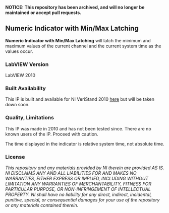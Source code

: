 **NOTICE: This repository has been archived, and will no longer be maintained or accept pull requests.**


## Numeric Indicator with Min/Max Latching ##

**Numeric Indicator with Min/Max Latching** will latch the minimum and maximum values of the current channel and the current system time as the values occur.

### LabVIEW Version ###

LabVIEW 2010

### Built Availability ###

This IP is built and available for NI VeriStand 2010 [here](http://www.ni.com/example/31236/en/) but will be taken down soon.

### Quality, Limitations ###

This IP was made in 2010 and has not been tested since. There are no known users of the IP. Proceed with caution.

The time displayed in the indicator is relative system time, not absolute time.

### License ###

*This repository and any materials provided by NI therein are provided AS IS. NI DISCLAIMS ANY AND ALL LIABILITIES FOR AND MAKES NO WARRANTIES, EITHER EXPRESS OR IMPLIED, INCLUDING WITHOUT LIMITATION ANY WARRANTIES OF MERCHANTABILITY, FITNESS FOR  PARTICULAR PURPOSE, OR NON-INFRINGEMENT OF INTELLECTUAL PROPERTY. NI shall have no liability for any direct, indirect, incidental, punitive, special, or consequential damages for your use of the repository or any materials contained therein.*

